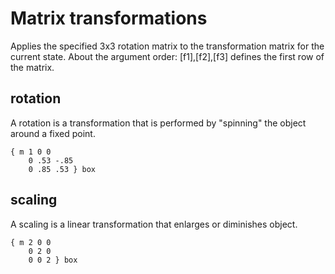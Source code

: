 # Matrix transformations

Applies the specified 3x3 rotation matrix to the transformation matrix for the current state. About the argument order: [f1],[f2],[f3] defines the first row of the matrix.

<!--
#### m [f1] ... [f9]

```
{ m 1 0 0
    0 1 0
    0 0 1 } box
```

## translation

A translation moves every point by a fixed distance in the same direction.
-->

## rotation

A rotation is a transformation that is performed by "spinning" the object around a fixed point.

```
{ m 1 0 0
    0 .53 -.85
    0 .85 .53 } box
```

## scaling

A scaling is a linear transformation that enlarges or diminishes object.

```
{ m 2 0 0
    0 2 0
    0 0 2 } box
```
